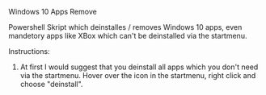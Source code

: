 Windows 10 Apps Remove

Powershell Skript which deinstalles / removes Windows 10 apps, 
even mandetory apps like XBox which can't be deinstalled via the startmenu.

Instructions:

1. At first I would suggest that you deinstall all apps which you don't need via the startmenu.
   Hover over the icon in the startmenu, right click and choose "deinstall".
